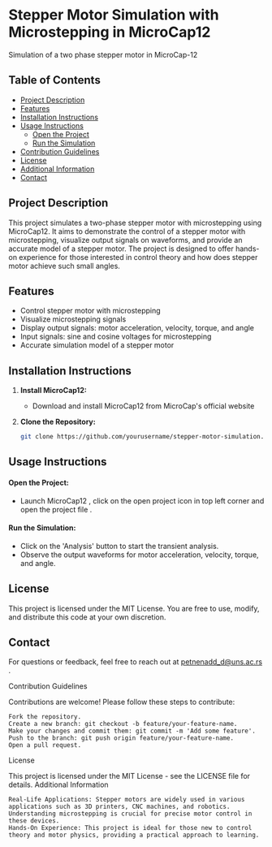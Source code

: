# Stepper Motor Simulation with Microstepping in MicroCap12

Simulation of a two phase stepper motor in MicroCap-12  

## Table of Contents

- [Project Description](#project-description)
- [Features](#features)
- [Installation Instructions](#installation-instructions)
- [Usage Instructions](#usage-instructions)
   - [Open the Project](#open-the-project)
   - [Run the Simulation](#run-the-simulation)
- [Contribution Guidelines](#contribution-guidelines)
- [License](#license)
- [Additional Information](#additional-information)
- [Contact](#contact)
  
## Project Description

This project simulates a two-phase stepper motor with microstepping using MicroCap12. It aims to demonstrate the control of a stepper motor with microstepping, visualize output signals on waveforms, and provide an accurate model of a stepper motor. The project is designed to offer hands-on experience for those interested in control theory and how does stepper motor achieve such small angles.

## Features

- Control stepper motor with microstepping
- Visualize microstepping signals
- Display output signals: motor acceleration, velocity, torque, and angle
- Input signals: sine and cosine voltages for microstepping
- Accurate simulation model of a stepper motor

## Installation Instructions

1. **Install MicroCap12:**
   - Download and install MicroCap12 from MicroCap's official website

2. **Clone the Repository:**
   ```bash
   git clone https://github.com/yourusername/stepper-motor-simulation.git

## Usage Instructions

 #### Open the Project:
   - Launch MicroCap12 , click on the open project icon in top left corner and open the project file .

 #### Run the Simulation:
   - Click on the 'Analysis' button to start the transient analysis.
   - Observe the output waveforms for motor acceleration, velocity, torque, and angle.


## License 

This project is licensed under the MIT License. You are free to use, modify, and distribute this code at your own discretion.

## Contact

For questions or feedback, feel free to reach out at petnenadd_d@uns.ac.rs .




Contribution Guidelines

Contributions are welcome! Please follow these steps to contribute:

    Fork the repository.
    Create a new branch: git checkout -b feature/your-feature-name.
    Make your changes and commit them: git commit -m 'Add some feature'.
    Push to the branch: git push origin feature/your-feature-name.
    Open a pull request.

License

This project is licensed under the MIT License - see the LICENSE file for details.
Additional Information

    Real-Life Applications: Stepper motors are widely used in various applications such as 3D printers, CNC machines, and robotics. Understanding microstepping is crucial for precise motor control in these devices.
    Hands-On Experience: This project is ideal for those new to control theory and motor physics, providing a practical approach to learning.

